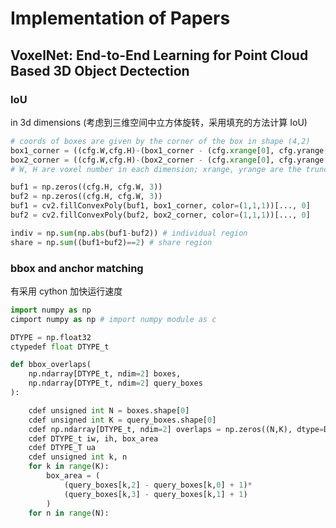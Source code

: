 # Implementation of Papers

## VoxelNet: End-to-End Learning for Point Cloud Based 3D Object Dectection

### IoU

in 3d dimensions (考虑到三维空间中立方体旋转，采用填充的方法计算 IoU)

```python
# coords of boxes are given by the corner of the box in shape (4,2)
box1_corner = ((cfg.W,cfg.H)-(box1_corner - (cfg.xrange[0], cfg.yrange[0]))/(cfg.vh, cfg.vw)).astype(np.uint32)
box2_corner = ((cfg.W,cfg.H)-(box2_corner - (cfg.xrange[0], cfg.yrange[0]))/(cfg.vh, cfg.vw)).astype(np.uint32)
# W, H are voxel number in each dimension; xrange, yrange are the truncated range of the point cloud, these two lines change to the grid coor

buf1 = np.zeros((cfg.H, cfg.W, 3))
buf2 = np.zeros((cfg.H, cfg.W, 3))
buf1 = cv2.fillConvexPoly(buf1, box1_corner, color=(1,1,1))[..., 0]
buf2 = cv2.fillConvexPoly(buf2, box2_corner, color=(1,1,1))[..., 0]

indiv = np.sum(np.abs(buf1-buf2)) # individual region
share = np.sum((buf1+buf2)==2) # share region
```

### bbox and anchor matching

有采用 cython 加快运行速度

```python
import numpy as np
cimport numpy as np # import numpy module as c

DTYPE = np.float32
ctypedef float DTYPE_t

def bbox_overlaps(
	np.ndarray[DTYPE_t, ndim=2] boxes,
	np.ndarray[DTYPE_t, ndim=2] query_boxes
):

	cdef unsigned int N = boxes.shape[0]
	cdef unsigned int K = query_boxes.shape[0]
	cdef np.ndarray[DTYPE_t, ndim=2] overlaps = np.zeros((N,K), dtype=DTYPE)
	cdef DTYPE_t iw, ih, box_area
	cdef DTYPE_T ua
	cdef unsigned int k, n
	for k in range(K):
		box_area = (
			(query_boxes[k,2] - query_boxes[k,0] + 1)*
			(query_boxes[k,3] - query_boxes[k,1] + 1)
		)
	for n in range(N):
```
